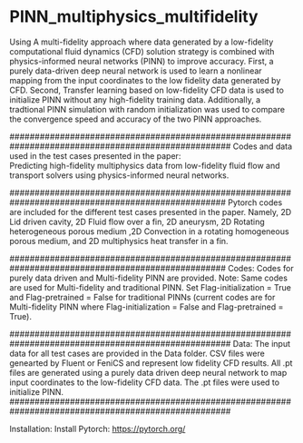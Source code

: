# PINN_multiphysics_multifidelity
Using A multi-fidelity approach where data generated by a low-fidelity computational fluid dynamics (CFD) solution strategy is combined with physics-informed neural networks (PINN) to improve accuracy. First, a purely data-driven deep neural network is used to learn a nonlinear mapping from the input coordinates to the low fidelity data generated by CFD. Second, Transfer learning based on low-fidelity CFD data is used to initialize PINN without any high-fidelity training data. Additionally, a tradtional PINN simulation with random initialization was used to compare the convergence speed and accuracy of the two PINN approaches.


####################################################################################################
Codes and data used in the test cases presented in the paper:<br/>
Predicting high-fidelity multiphysics data from low-fidelity fluid flow and transport solvers using physics-informed neural networks.


###################################################################################################
Pytorch codes are included for the different test cases presented in the paper. Namely, 2D Lid driven cavity, 2D Fluid flow over a fin, 2D aneurysm, 2D Rotating heterogeneous porous medium ,2D Convection in a rotating homogeneous porous medium, and 2D multiphysics heat transfer in a fin.


###################################################################################################
Codes:
Codes for purely data driven and Multi-fidelity PINN are provided.
Note: Same codes are used for Multi-fidelity and traditional PINN. Set Flag-initialization = True and Flag-pretrained = False for traditional PINNs (current codes are for Multi-fidelity PINN where Flag-initialization = False and Flag-pretrained = True).

####################################################################################################
Data: 
The input data for all test cases are provided in the Data folder. CSV files were genearted by Fluent or FeniCS and represent low fidelity CFD results. All .pt files are generated using a purely data driven deep neural network to map input coordinates to the low-fidelity CFD data. The .pt files were used to initialize PINN.
####################################################################################################

Installation: 
Install Pytorch: 
https://pytorch.org/ 



